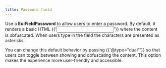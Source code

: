 ```yaml
---
title: Password field
---
```


<EuiSpacer/>
<EuiPageHeader @pageTitle="Password field"/>

<EuiSpacer />

<EuiText>
  <p>
    Use a <strong>EuiFieldPassword</strong> to allow users to enter a password.
    By default, it renders a basic HTML <EuiCode @language="html">{{'<input type="password">'}}</EuiCode> where the content is obfuscated.
    When users type in the field the characters are presented as asterisks.
  </p>
  <p>
    You can change this default behavior by passing <EuiCode>{{'@type="dual"'}}</EuiCode> so that users can toggle between showing and obfuscating the content.
    This option makes the experience more user-friendly and accessible.
  </p>
</EuiText>

